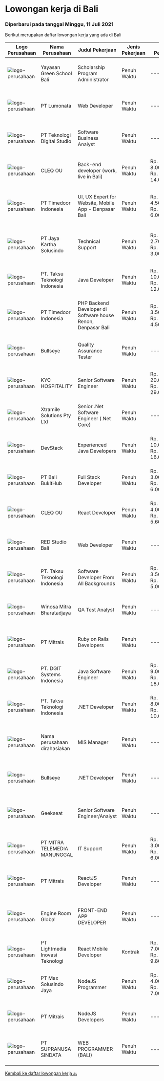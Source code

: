 
  # Lowongan kerja di Bali

  ### Diperbarui pada tanggal Minggu, 11 Juli 2021

  Berikut merupakan daftar lowongan kerja yang ada di Bali

  |Logo Perusahaan | Nama Perusahaan | Judul Pekerjaan | Jenis Pekerjaan | Gaji Pekerjaan | Lokasi | Deskripsi | Tanggal diunggah | Pranala |
  | -------------- | --------------- | --------------- | --------- | --------- | -------------- | ------- | ----------- | ----------- |
  |![logo-perusahaan](https://image-service-cdn.seek.com.au/cb23302e8e3f16b6fdc86bdcc6654594108bfe57/ee4dce1061f3f616224767ad58cb2fc751b8d2dc)|Yayasan Green School Bali|Scholarship Program Administrator|Penuh Waktu|---|Badung|Job IdentificationPosition: Scholarship Program AdministratorRole SummaryWe are currently seeking a Scholarship Program Administrator to take on...|Jumat, 09 Juli 2021|https://www.jobstreet.co.id/id/job/scholarship-program-administrator-3575237?token=0~b214a5e1-caf1-4a78-8413-340c68c3d68f&sectionRank=1&jobId=jobstreet-id-job-3575237|
|![logo-perusahaan](https://image-service-cdn.seek.com.au/3de98e9c9215f2393d4c138e6c0f5f1400933fcb/ee4dce1061f3f616224767ad58cb2fc751b8d2dc)|PT Lumonata|Web Developer|Penuh Waktu|---|Badung|Lumonata are an independent design and development studio based in Bali that provides services in the field of website design, website...|Sabtu, 10 Juli 2021|https://www.jobstreet.co.id/id/job/web-developer-3569481?token=0~b214a5e1-caf1-4a78-8413-340c68c3d68f&sectionRank=2&jobId=jobstreet-id-job-3569481|
|![logo-perusahaan](https://image-service-cdn.seek.com.au/2c8f060e5cc9c764aa1c8c5e93e0ea44df35bf63/ee4dce1061f3f616224767ad58cb2fc751b8d2dc)|PT Teknologi Digital Studio|Software Business Analyst|Penuh Waktu|---|Denpasar|Perform requirements gathering with various stakeholders and translate the requirements into technical specifications. Analyze and decompose complex...|Kamis, 08 Juli 2021|https://www.jobstreet.co.id/id/job/software-business-analyst-3567538?token=0~b214a5e1-caf1-4a78-8413-340c68c3d68f&sectionRank=3&jobId=jobstreet-id-job-3567538|
|![logo-perusahaan](https://image-service-cdn.seek.com.au/83f6c0a379be672bd3733ebae34ee48ae48afc54/ee4dce1061f3f616224767ad58cb2fc751b8d2dc)|CLEQ OU|Back-end developer (work, live in Bali)|Penuh Waktu|Rp. 8.000.000-Rp. 14.000.000|Badung|About ItsavirusItsavirus is a software company with offices in Bali, Singapore and Amsterdam. With a relative small group of people, we work on great...|Jumat, 09 Juli 2021|https://www.jobstreet.co.id/id/job/back-end-developer-work-live-in-bali-3564676?token=0~b214a5e1-caf1-4a78-8413-340c68c3d68f&sectionRank=4&jobId=jobstreet-id-job-3564676|
|![logo-perusahaan](https://image-service-cdn.seek.com.au/9f2111bf08df94f0ea97d6b9f360a4952c081dc6/ee4dce1061f3f616224767ad58cb2fc751b8d2dc)|PT Timedoor Indonesia|UI, UX Expert for Website, Mobile App - Denpasar Bali|Penuh Waktu|Rp. 4.500.000-Rp. 6.000.000|Bali|Deskripsi PekerjaanIf you want to grow up yourself, Timedoor is one of the best places for your career. Our team has come from various culture and...|Sabtu, 10 Juli 2021|https://www.jobstreet.co.id/id/job/ui-ux-expert-for-website-mobile-app-denpasar-bali-3569288?token=0~b214a5e1-caf1-4a78-8413-340c68c3d68f&sectionRank=5&jobId=jobstreet-id-job-3569288|
|![logo-perusahaan](https://image-service-cdn.seek.com.au/295a790b1e507a7e7e1ece863a9cbc400be15412/ee4dce1061f3f616224767ad58cb2fc751b8d2dc)|PT Jaya Kartha Solusindo|Technical Support|Penuh Waktu|Rp. 2.700.000-Rp. 3.000.000|Denpasar|Berusia minimal 20 tahun sampai dengan 30 tahun Pendidikan terakhir minimal SMK atau sederajat Memiliki kemampuan komunikasi dan attitude yang baik...|Rabu, 07 Juli 2021|https://www.jobstreet.co.id/id/job/technical-support-3566476?token=0~b214a5e1-caf1-4a78-8413-340c68c3d68f&sectionRank=6&jobId=jobstreet-id-job-3566476|
|![logo-perusahaan](https://image-service-cdn.seek.com.au/cdad7eadbef6a47d2c5b4d08a7c1b9886e8f7f8f/ee4dce1061f3f616224767ad58cb2fc751b8d2dc)|PT. Taksu Teknologi Indonesia|Java Developer|Penuh Waktu|Rp. 10.000.000-Rp. 12.000.000|Denpasar|Java DeveloperWe are looking for highly motivated and hands-on developers with experience in building billing systems in Java across the full software...|Sabtu, 10 Juli 2021|https://www.jobstreet.co.id/id/job/java-developer-3569486?token=0~b214a5e1-caf1-4a78-8413-340c68c3d68f&sectionRank=7&jobId=jobstreet-id-job-3569486|
|![logo-perusahaan](https://image-service-cdn.seek.com.au/9f2111bf08df94f0ea97d6b9f360a4952c081dc6/ee4dce1061f3f616224767ad58cb2fc751b8d2dc)|PT Timedoor Indonesia|PHP Backend Developer di Software house Renon, Denpasar Bali|Penuh Waktu|Rp. 3.500.000-Rp. 4.500.000|Denpasar|If you want to grow up your self, Timedoor is one of the best places to start your career. Our team comes from various cultures. We welcome young...|Kamis, 08 Juli 2021|https://www.jobstreet.co.id/id/job/php-backend-developer-di-software-house-renon-denpasar-bali-3563447?token=0~b214a5e1-caf1-4a78-8413-340c68c3d68f&sectionRank=8&jobId=jobstreet-id-job-3563447|
|![logo-perusahaan](https://image-service-cdn.seek.com.au/bbf2137c41f12d6e9394eaecc245409d87abbbf0/ee4dce1061f3f616224767ad58cb2fc751b8d2dc)|Bullseye|Quality Assurance Tester|Penuh Waktu|---|Denpasar|We are looking for a Quality Assurance Tester to join our production team and ensure the quality of delivery through manual and automated testing. You...|Senin, 05 Juli 2021|https://www.jobstreet.co.id/id/job/quality-assurance-tester-3571657?token=0~b214a5e1-caf1-4a78-8413-340c68c3d68f&sectionRank=9&jobId=jobstreet-id-job-3571657|
|![logo-perusahaan](https://us.123rf.com/450wm/pavelstasevich/pavelstasevich1811/pavelstasevich181101027/112815900-stock-vector-no-image-available-icon-flat-vector.jpg?ver=6)|KYC HOSPITALITY|Senior Software Engineer|Penuh Waktu|Rp. 20.000.000-Rp. 29.000.000|Denpasar|KYCH- Senior Full Stack Engineer***Minimum 5 years enterprise-level full stack development***KYCH is the global technology ecosystem for Hotels,...|Kamis, 08 Juli 2021|https://www.jobstreet.co.id/id/job/senior-software-engineer-4609047/origin/my?token=0~b214a5e1-caf1-4a78-8413-340c68c3d68f&sectionRank=10&jobId=jobstreet-my-job-4609047|
|![logo-perusahaan](https://image-service-cdn.seek.com.au/886dbb766c5bd832cea6f1bb5b5374b094ca8917/ee4dce1061f3f616224767ad58cb2fc751b8d2dc)|Xtramile Solutions Pty Ltd|Senior .Net Software Engineer (.Net Core)|Penuh Waktu|---|Bali|Innovative job opportunity offering a high salary package, attractive bonus remuneration and full remote working arrangement.This role will help...|Rabu, 07 Juli 2021|https://www.jobstreet.co.id/id/job/senior-net-software-engineer-net-core-3562244?token=0~b214a5e1-caf1-4a78-8413-340c68c3d68f&sectionRank=11&jobId=jobstreet-id-job-3562244|
|![logo-perusahaan](https://image-service-cdn.seek.com.au/074f2081cc42a722643e36313941760f758e7c3b/ee4dce1061f3f616224767ad58cb2fc751b8d2dc)|DevStack|Experienced Java Developers|Penuh Waktu|Rp. 10.000.000-Rp. 16.000.000|Bali|We are looking for exceptional and experienced Java or Kotlin Developers to join our team in Bandung or Bali! The position requires at least: Bachelor...|Rabu, 07 Juli 2021|https://www.jobstreet.co.id/id/job/experienced-java-developers-3567181?token=0~b214a5e1-caf1-4a78-8413-340c68c3d68f&sectionRank=12&jobId=jobstreet-id-job-3567181|
|![logo-perusahaan](https://us.123rf.com/450wm/pavelstasevich/pavelstasevich1811/pavelstasevich181101027/112815900-stock-vector-no-image-available-icon-flat-vector.jpg?ver=6)|PT Bali BukitHub|Full Stack Developer|Penuh Waktu|Rp. 3.000.000-Rp. 6.000.000|Bali|We are a new startup IT company located in Bali which is developing our team. We are currently looking for someone to join our team FULL TIME as a "...|Kamis, 08 Juli 2021|https://www.jobstreet.co.id/id/job/full-stack-developer-3574626?token=0~b214a5e1-caf1-4a78-8413-340c68c3d68f&sectionRank=13&jobId=jobstreet-id-job-3574626|
|![logo-perusahaan](https://image-service-cdn.seek.com.au/83f6c0a379be672bd3733ebae34ee48ae48afc54/ee4dce1061f3f616224767ad58cb2fc751b8d2dc)|CLEQ OU|React Developer|Penuh Waktu|Rp. 4.000.000-Rp. 5.600.000|Badung|About ItsavirusItsavirus is a software company with offices in Bali, Singapore and Amsterdam. With a relatively small group of people, we work on...|Selasa, 06 Juli 2021|https://www.jobstreet.co.id/id/job/react-developer-3572472?token=0~b214a5e1-caf1-4a78-8413-340c68c3d68f&sectionRank=14&jobId=jobstreet-id-job-3572472|
|![logo-perusahaan](https://us.123rf.com/450wm/pavelstasevich/pavelstasevich1811/pavelstasevich181101027/112815900-stock-vector-no-image-available-icon-flat-vector.jpg?ver=6)|RED Studio Bali|Web Developer|Penuh Waktu|---|Bali|Kualifikasi : Sarjana S1 / Fresh Graduate Dipersilahkan Ramah, bertanggung jawab, bisa bekerjasama dengan team Kreatif, ulet dan komunikatif Mengerti...|Kamis, 08 Juli 2021|https://www.jobstreet.co.id/id/job/web-developer-3574259?token=0~b214a5e1-caf1-4a78-8413-340c68c3d68f&sectionRank=15&jobId=jobstreet-id-job-3574259|
|![logo-perusahaan](https://image-service-cdn.seek.com.au/cdad7eadbef6a47d2c5b4d08a7c1b9886e8f7f8f/ee4dce1061f3f616224767ad58cb2fc751b8d2dc)|PT. Taksu Teknologi Indonesia|Software Developer From All Backgrounds|Penuh Waktu|Rp. 3.500.000-Rp. 5.000.000|Denpasar|Let’s Build Your Future with Us!We’re looking for dedicated and dynamic youth to join our team.If you call yourself a Software Developer from All...|Selasa, 06 Juli 2021|https://www.jobstreet.co.id/id/job/software-developer-from-all-backgrounds-3572362?token=0~b214a5e1-caf1-4a78-8413-340c68c3d68f&sectionRank=16&jobId=jobstreet-id-job-3572362|
|![logo-perusahaan](https://image-service-cdn.seek.com.au/cd823704551af28e73a2059691a6e200c86b8a5f/ee4dce1061f3f616224767ad58cb2fc751b8d2dc)|Winosa Mitra Bharatadjaya|QA Test Analyst|Penuh Waktu|---|Lampung|With the company growing, we are looking to expand the team with one or more Test Analyst(s). Our office is based in Bandar Lampung and candidates are...|Sabtu, 03 Juli 2021|https://www.jobstreet.co.id/id/job/qa-test-analyst-3570963?token=0~b214a5e1-caf1-4a78-8413-340c68c3d68f&sectionRank=17&jobId=jobstreet-id-job-3570963|
|![logo-perusahaan](https://image-service-cdn.seek.com.au/969b0c47f133a1e0155056a5d964c63953dd6304/ee4dce1061f3f616224767ad58cb2fc751b8d2dc)|PT Mitrais|Ruby on Rails Developers|Penuh Waktu|---|Bali|Build your Career with Mitrais ! We're urgently looking for experienced Ruby On Rails  Developers to be part of our team for an immediate...|Senin, 05 Juli 2021|https://www.jobstreet.co.id/id/job/ruby-on-rails-developers-3571271?token=0~b214a5e1-caf1-4a78-8413-340c68c3d68f&sectionRank=18&jobId=jobstreet-id-job-3571271|
|![logo-perusahaan](https://image-service-cdn.seek.com.au/e93bc75036be941b9c3ff3a55670cb236457b0c4/ee4dce1061f3f616224767ad58cb2fc751b8d2dc)|PT. DGIT Systems Indonesia|Java Software Engineer|Penuh Waktu|Rp. 9.000.000-Rp. 18.000.000|Badung|We are looking for a talented Java engineer to join an experienced team of engineers working on our flagship to work remotely for our...|Senin, 05 Juli 2021|https://www.jobstreet.co.id/id/job/java-software-engineer-3571505?token=0~b214a5e1-caf1-4a78-8413-340c68c3d68f&sectionRank=19&jobId=jobstreet-id-job-3571505|
|![logo-perusahaan](https://image-service-cdn.seek.com.au/cdad7eadbef6a47d2c5b4d08a7c1b9886e8f7f8f/ee4dce1061f3f616224767ad58cb2fc751b8d2dc)|PT. Taksu Teknologi Indonesia|.NET Developer|Penuh Waktu|Rp. 8.000.000-Rp. 10.000.000|Bali|Let’s Build Your Future with Us!We are looking for 2 (two) .NET developers to be part of an existing team. The team maintains systems for our...|Senin, 05 Juli 2021|https://www.jobstreet.co.id/id/job/net-developer-3571448?token=0~b214a5e1-caf1-4a78-8413-340c68c3d68f&sectionRank=20&jobId=jobstreet-id-job-3571448|
|![logo-perusahaan](https://us.123rf.com/450wm/pavelstasevich/pavelstasevich1811/pavelstasevich181101027/112815900-stock-vector-no-image-available-icon-flat-vector.jpg?ver=6)|Nama perusahaan dirahasiakan|MIS Manager|Penuh Waktu|---|Bali|Pendidikan minimal S1 segala jurusan Memiliki pengetahuan mengenai PHP dan bahasa pemrograman lainnya atau menguasai jaringan Gaji negotiable...|Sabtu, 03 Juli 2021|https://www.jobstreet.co.id/id/job/mis-manager-3570970?token=0~b214a5e1-caf1-4a78-8413-340c68c3d68f&sectionRank=21&jobId=jobstreet-id-job-3570970|
|![logo-perusahaan](https://image-service-cdn.seek.com.au/bbf2137c41f12d6e9394eaecc245409d87abbbf0/ee4dce1061f3f616224767ad58cb2fc751b8d2dc)|Bullseye|.NET Developer|Penuh Waktu|---|Denpasar|Bullseye is looking for a .Net Developer with extensive Sitecore experience to be placed in our digital production facility in BALI.  Job...|Senin, 05 Juli 2021|https://www.jobstreet.co.id/id/job/net-developer-3571691?token=0~b214a5e1-caf1-4a78-8413-340c68c3d68f&sectionRank=22&jobId=jobstreet-id-job-3571691|
|![logo-perusahaan](https://image-service-cdn.seek.com.au/a94166d692fda70a364e9d5191d7ced8a65f1597/ee4dce1061f3f616224767ad58cb2fc751b8d2dc)|Geekseat|Senior Software Engineer/Analyst|Penuh Waktu|---|Denpasar|Have a seat with us! We are currently looking for an experienced Senior Software Engineer to join our Awesome Engineering Team at our offices in Bali...|Rabu, 07 Juli 2021|https://www.jobstreet.co.id/id/job/senior-software-engineer-analyst-3573198?token=0~b214a5e1-caf1-4a78-8413-340c68c3d68f&sectionRank=23&jobId=jobstreet-id-job-3573198|
|![logo-perusahaan](https://image-service-cdn.seek.com.au/16c862207f96b3f370f64d8b44491152321c7aac/ee4dce1061f3f616224767ad58cb2fc751b8d2dc)|PT MITRA TELEMEDIA MANUNGGAL|IT Support|Penuh Waktu|Rp. 3.000.000-Rp. 6.000.000|Denpasar|MTM Bali adalah perusahaan provider TV Kabel dan Internet Service di Bali, dan kami mencari IT Support untuk bergabung dengan tim NOC kami. Posisi ini...|Jumat, 02 Juli 2021|https://www.jobstreet.co.id/id/job/it-support-3570334?token=0~b214a5e1-caf1-4a78-8413-340c68c3d68f&sectionRank=24&jobId=jobstreet-id-job-3570334|
|![logo-perusahaan](https://image-service-cdn.seek.com.au/969b0c47f133a1e0155056a5d964c63953dd6304/ee4dce1061f3f616224767ad58cb2fc751b8d2dc)|PT Mitrais|ReactJS Developer|Penuh Waktu|---|Bali|We're urgently looking for experienced ReactJS Developers to be part of our team for an immediate start.Our client is a consultancy focused company...|Senin, 05 Juli 2021|https://www.jobstreet.co.id/id/job/reactjs-developer-3571267?token=0~b214a5e1-caf1-4a78-8413-340c68c3d68f&sectionRank=25&jobId=jobstreet-id-job-3571267|
|![logo-perusahaan](https://image-service-cdn.seek.com.au/f279a252aa4530b3376105ebe41883985cc00867/ee4dce1061f3f616224767ad58cb2fc751b8d2dc)|Engine Room Global|FRONT-END APP DEVELOPER|Penuh Waktu|---|Badung|***WANTED: EXPERIENCED FRONT-END APP DEVELOPER FOR EXCITING NEW STARTUP PROJECT!We're looking for an experienced front app developer to join our...|Selasa, 06 Juli 2021|https://www.jobstreet.co.id/id/job/front-end-app-developer-3572554?token=0~b214a5e1-caf1-4a78-8413-340c68c3d68f&sectionRank=26&jobId=jobstreet-id-job-3572554|
|![logo-perusahaan](https://image-service-cdn.seek.com.au/ebfe0f91667a47547f62ce1bea5320e2313e817f/ee4dce1061f3f616224767ad58cb2fc751b8d2dc)|PT Lightmedia Inovasi Teknologi|React Mobile Developer|Kontrak|Rp. 7.000.000-Rp. 9.800.000|Jawa Barat|Hallo, kami PT Lightmedia Inovasi Teknologi sedang mencari position full time React Developer.  Pekerjaan full time remote, yang artinya bisa dari...|Sabtu, 03 Juli 2021|https://www.jobstreet.co.id/id/job/react-mobile-developer-3570917?token=0~b214a5e1-caf1-4a78-8413-340c68c3d68f&sectionRank=27&jobId=jobstreet-id-job-3570917|
|![logo-perusahaan](https://image-service-cdn.seek.com.au/d528f747d71b6f25f37f0562919e21c80001cd02/ee4dce1061f3f616224767ad58cb2fc751b8d2dc)|PT Max Solusindo Jaya|NodeJS Programmer|Penuh Waktu|Rp. 4.000.000-Rp. 7.000.000|Bali|We are looking for a Node.js Developer to build and maintain functional web pages and applications.To be successful in this role, you should have...|Jumat, 02 Juli 2021|https://www.jobstreet.co.id/id/job/nodejs-programmer-3558706?token=0~b214a5e1-caf1-4a78-8413-340c68c3d68f&sectionRank=28&jobId=jobstreet-id-job-3558706|
|![logo-perusahaan](https://image-service-cdn.seek.com.au/969b0c47f133a1e0155056a5d964c63953dd6304/ee4dce1061f3f616224767ad58cb2fc751b8d2dc)|PT Mitrais|NodeJS Developers|Penuh Waktu|---|Bali|Build your Career with Mitrais! We're urgently looking for experienced NodeJS Developers to be part of our team for an immediate start.Our client is a...|Kamis, 01 Juli 2021|https://www.jobstreet.co.id/id/job/nodejs-developers-3557891?token=0~b214a5e1-caf1-4a78-8413-340c68c3d68f&sectionRank=29&jobId=jobstreet-id-job-3557891|
|![logo-perusahaan](https://image-service-cdn.seek.com.au/a50d942d1a834f67ed0f6529eed213256bc2fbab/ee4dce1061f3f616224767ad58cb2fc751b8d2dc)|PT SUPRANUSA SINDATA|WEB PROGRAMMER (BALI)|Penuh Waktu|---|Bali|Requirments : Minimal Pendidikan S1 Information Technology / Computer Science dengan minimal IPK 3.00 Pengalaman minimal 1 tahun dengan pemrograman...|Kamis, 01 Juli 2021|https://www.jobstreet.co.id/id/job/web-programmer-bali-3557667?token=0~b214a5e1-caf1-4a78-8413-340c68c3d68f&sectionRank=30&jobId=jobstreet-id-job-3557667|


  [Kembali ke daftar lowongan kerja 🔙](../README.md#daftar-lowongan-kerja)
  